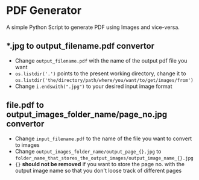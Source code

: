 # PDF Generator

A simple Python Script to generate PDF using Images and vice-versa.

## *.jpg to output_filename.pdf convertor

- Change `output_filename.pdf` with the name of the output pdf file you want
- `os.listdir('.')` points to the present working directory, change it to `os.listdir('the/directory/path/where/you/want/to/get/images/from')`
- Change `i.endswith(".jpg")` to your desired input image format

## file.pdf to output_images_folder_name/page_no.jpg convertor

- Change `input_filename.pdf` to the name of the file you want to convert to images
- Change `output_images_folder_name/output_page_{}.jpg` to `folder_name_that_stores_the_output_images/output_image_name_{}.jpg`
- `{}` **should not be removed** if you want to store the page no. with the output image name so that you don't loose track of different pages